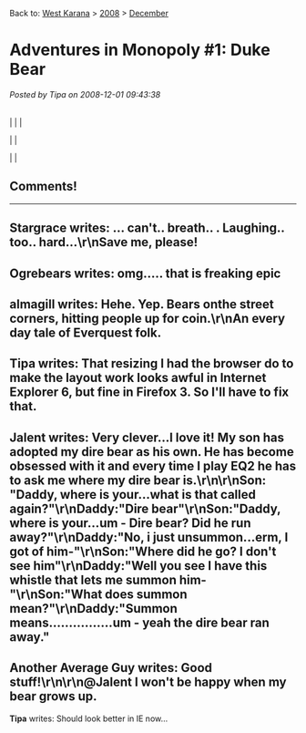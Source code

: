 Back to: [West Karana](/posts/westkarana.md) > [2008](/posts/2008/westkarana.md) > [December](./westkarana.md)
# Adventures in Monopoly #1: Duke Bear

*Posted by Tipa on 2008-12-01 09:43:38*




|  |  |
| --- | --- |
|
  |
  |

|  |

|  |





## Comments!
---
**Stargrace** writes: ... can't.. breath.. . Laughing.. too.. hard...\r\nSave me, please!
---
**Ogrebears** writes: omg..... that is freaking epic
---
**almagill** writes: Hehe. Yep. Bears onthe street corners, hitting people up for coin.\r\nAn every day tale of Everquest folk.
---
**Tipa** writes: That resizing I had the browser do to make the layout work looks awful in Internet Explorer 6, but fine in Firefox 3. So I'll have to fix that.
---
**Jalent** writes: Very clever...I love it!  My son has adopted my dire bear as his own.  He has become obsessed with it and every time I play EQ2 he has to ask me where my dire bear is.\r\n\r\nSon: "Daddy, where is your...what is that called again?"\r\nDaddy:"Dire bear"\r\nSon:"Daddy, where is your...um - Dire bear? Did he run away?"\r\nDaddy:"No, i just unsummon...erm, I got of him-"\r\nSon:"Where did he go? I don't see him"\r\nDaddy:"Well you see I have this whistle that lets me summon him-"\r\nSon:"What does summon mean?"\r\nDaddy:"Summon means................um - yeah the dire bear ran away."
---
**Another Average Guy** writes: Good stuff!\r\n\r\n@Jalent I won't be happy when my bear grows up.
---
**Tipa** writes: Should look better in IE now...
